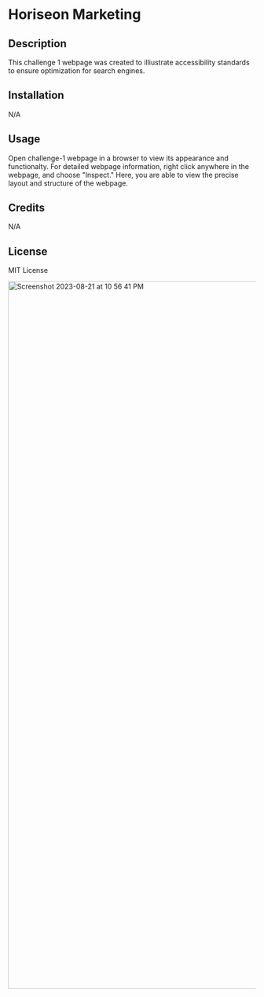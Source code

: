 # Horiseon Marketing

## Description

This challenge 1 webpage was created to illiustrate accessibility standards to ensure optimization for search engines.


## Installation

N/A

## Usage

Open challenge-1 webpage in a browser to view its appearance and functionalty. For detailed webpage information, right click anywhere in the webpage, and choose "Inspect." Here, you are able to view the precise layout and structure of the webpage.


## Credits

N/A

## License

MIT License

<img width="1440" alt="Screenshot 2023-08-21 at 10 56 41 PM" src="https://github.com/eissamonet/Horiseon/assets/133728858/dc6f71d5-93f8-474c-a217-fe257d167725">
